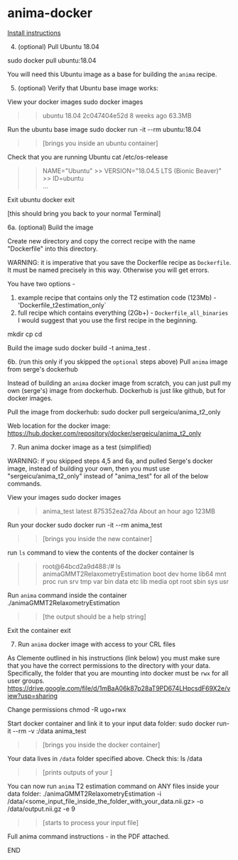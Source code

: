# anima-docker

[Install instructions](https://github.com/sergeicu/anima-docker/blob/main/install-docker.md) 


4. (optional) Pull Ubuntu 18.04 

sudo docker pull ubuntu:18.04

You will need this Ubuntu image as a base for building the `anima` recipe. 

5. (optional) Verify that Ubuntu base image works: 

View your docker images
sudo docker images 
>> ubuntu                   18.04               2c047404e52d        8 weeks ago         63.3MB 

Run the ubuntu base image
sudo docker run -it --rm ubuntu:18.04 
>> [brings you inside an ubuntu container]


Check that you are running Ubuntu 
cat /etc/os-release
>> NAME="Ubuntu"                                                                                                                                                                                                      >> VERSION="18.04.5 LTS (Bionic Beaver)"                                                                                                                                                                              >> ID=ubuntu               
>> ... 

Exit ubuntu docker 
exit 

[this should bring you back to your normal Terminal]

6a. (optional) Build the image  

Create new directory and copy the correct recipe with the name "Dockerfile" into this directory. 

WARNING: it is imperative that you save the Dockerfile recipe as `Dockerfile`. It must be named precisely in this way. Otherwise you will get errors. 

You have two options - 
1. example recipe that contains only the T2 estimation code (123Mb) - 'Dockerfile_t2estimation_only` 
2. full recipe which contains everything (2Gb+) - `Dockerfile_all_binaries` 
I would suggest that you use the first recipe in the beginning. 

mkdir <newdirectory>
cp <Dockerfile attached to this email> <newdirectory>
cd <newdirectory>

Build the image 
sudo docker build -t anima_test . 


6b. (run this only if you skipped the `optional` steps above)  Pull `anima` image from serge's dockerhub 

Instead of building an `anima` docker image from scratch, 
you can just pull my own (serge's) image from dockerhub. 
Dockerhub is just like github, but for docker images. 

Pull the image from dockerhub: 
sudo docker pull sergeicu/anima_t2_only


Web location for the docker image: 
https://hub.docker.com/repository/docker/sergeicu/anima_t2_only


7. Run anima docker image as a test (simplified)

WARNING: if you skipped steps 4,5 and 6a, and pulled Serge's docker image, instead of building your own, then you must use
"sergeicu/anima_t2_only" instead of "anima_test" for all of the below commands. 



View your images 
sudo docker images 
>> anima_test  latest              875352ea27da        About an hour ago   123MB 


Run your docker 
sudo docker run -it --rm anima_test 
>> [brings you inside the new container]

run `ls` command to view the contents of the docker container
ls  
>> root@64bcd2a9d488:/# ls                                                                                 
>> animaGMMT2RelaxometryEstimation  boot  dev  home  lib64  mnt  proc  run   srv  tmp  var bin data  etc lib media  opt  root  sbin  sys  usr 

Run `anima` command inside the container
./animaGMMT2RelaxometryEstimation  
>> [the output should be a help string]

Exit the container
exit 



7. Run `anima` docker image with access to your CRL files 

As Clemente outlined in his instructions (link below) you must make sure that you have the correct permissions to the directory with your data.  Specifically, the folder that you are mounting into docker must be `rwx` for all user groups. 
https://drive.google.com/file/d/1mBaA06k87p28aT9PD674LHpcsdF69X2e/view?usp=sharing

Change permissions 
chmod -R ugo+rwx <the folder with your data>

Start docker container and link it to your input data folder: 
sudo docker run-it --rm -v <the folder with your data>​:/data anima_test  
>> [brings you inside the docker container]

Your data lives in `/data` folder specified above. Check this: 
ls /data 
>> [prints outputs of your <the folder with your data>]

You can now run `anima` T2 estimation command on ANY files inside your data folder: 
./animaGMMT2RelaxometryEstimation -i /data/<some_input_file_inside_the_folder_with_your_data.nii.gz> -o /data/output.nii.gz -e 9
>> [starts to process your input file] 

Full anima command instructions - in the PDF attached. 


END 
